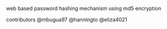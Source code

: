 web based password hashing mechanism using md5 encryption


contributors @mbugua97 @hanningto @eliza4021 
